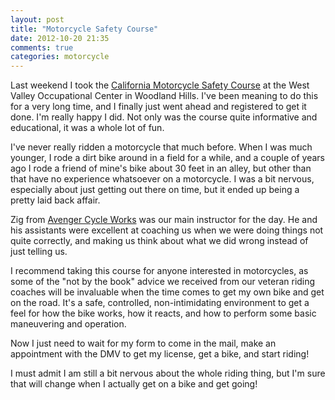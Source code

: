 ```yaml
---
layout: post
title: "Motorcycle Safety Course"
date: 2012-10-20 21:35
comments: true
categories: motorcycle
---
```


Last weekend I took the [California Motorcycle Safety Course][camsp] at the West Valley Occupational Center in Woodland Hills.
I've been meaning to do this for a very long time, and I finally just went ahead and registered to get it done.
I'm really happy I did.
Not only was the course quite informative and educational, it was a whole lot of fun.

I've never really ridden a motorcycle that much before.
When I was much younger, I rode a dirt bike around in a field for a while, and a couple of years ago I rode a friend of mine's bike about 30 feet in an alley, but other than that have no experience whatsoever on a motorcycle.
I was a bit nervous, especially about just getting out there on time, but it ended up being a pretty laid back affair.

Zig from [Avenger Cycle Works][avenger] was our main instructor for the day.
He and his assistants were excellent at coaching us when we were doing things not quite correctly, and making us think about what we did wrong instead of just telling us.

I recommend taking this course for anyone interested in motorcycles, as some of the "not by the book" advice we received from our veteran riding coaches will be invaluable when the time comes to get my own bike and get on the road.
It's a safe, controlled, non-intimidating environment to get a feel for how the bike works, how it reacts, and how to perform some basic maneuvering and operation.

Now I just need to wait for my form to come in the mail, make an appointment with the DMV to get my license, get a bike, and start riding!

I must admit I am still a bit nervous about the whole riding thing, but I'm sure that will change when I actually get on a bike and get going!

[camsp]: http://www.ca-msp.org/ "California Motorcycle Safety Program"
[avenger]: http://avengercycleworks.com/ "Avenger Cycle Works"
